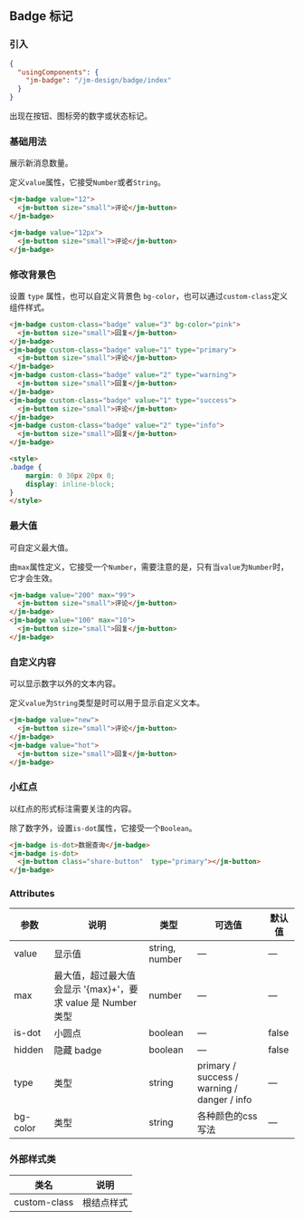 ## Badge 标记

### 引入

```json
{
  "usingComponents": {
    "jm-badge": "/jm-design/badge/index"
  }
}
```

出现在按钮、图标旁的数字或状态标记。

### 基础用法

展示新消息数量。

定义`value`属性，它接受`Number`或者`String`。

```html
<jm-badge value="12">
  <jm-button size="small">评论</jm-button>
</jm-badge>

<jm-badge value="12px">
  <jm-button size="small">评论</jm-button>
</jm-badge>
```

### 修改背景色

设置 `type` 属性，也可以自定义背景色 `bg-color`，也可以通过`custom-class`定义组件样式。

```html
<jm-badge custom-class="badge" value="3" bg-color="pink">
  <jm-button size="small">回复</jm-button>
</jm-badge>
<jm-badge custom-class="badge" value="1" type="primary">
  <jm-button size="small">评论</jm-button>
</jm-badge>
<jm-badge custom-class="badge" value="2" type="warning">
  <jm-button size="small">回复</jm-button>
</jm-badge>
<jm-badge custom-class="badge" value="1" type="success">
  <jm-button size="small">评论</jm-button>
</jm-badge>
<jm-badge custom-class="badge" value="2" type="info">
  <jm-button size="small">回复</jm-button>
</jm-badge>

<style>
.badge {
    margin: 0 30px 20px 0;
    display: inline-block;
}
</style>
```

### 最大值

可自定义最大值。

由`max`属性定义，它接受一个`Number`，需要注意的是，只有当`value`为`Number`时，它才会生效。

```html
<jm-badge value="200" max="99">
  <jm-button size="small">评论</jm-button>
</jm-badge>
<jm-badge value="100" max="10">
  <jm-button size="small">回复</jm-button>
</jm-badge>
```


### 自定义内容

可以显示数字以外的文本内容。

 定义`value`为`String`类型是时可以用于显示自定义文本。

```html
<jm-badge value="new">
  <jm-button size="small">评论</jm-button>
</jm-badge>
<jm-badge value="hot">
  <jm-button size="small">回复</jm-button>
</jm-badge>
```


### 小红点

以红点的形式标注需要关注的内容。

 除了数字外，设置`is-dot`属性，它接受一个`Boolean`。

```html
<jm-badge is-dot>数据查询</jm-badge>
<jm-badge is-dot>
  <jm-button class="share-button"  type="primary"></jm-button>
</jm-badge>
```


### Attributes
| 参数          | 说明            | 类型            | 可选值                 | 默认值   |
|------------- |---------------- |---------------- |---------------------- |-------- |
| value        | 显示值           | string, number  |          —            |    —    |
| max          | 最大值，超过最大值会显示 '{max}+'，要求 value 是 Number 类型    | number  |         —              |     —    |
| is-dot       | 小圆点           | boolean         |         —             |  false  |
| hidden       | 隐藏 badge       | boolean         |         —             |  false  |
| type         | 类型             | string          | primary / success / warning / danger / info |    —    |
| bg-color     | 类型             | string          | 各种颜色的css写法 |    —    |


### 外部样式类

| 类名     | 说明                |
|---------|---------------------|
| custom-class | 根结点样式 |